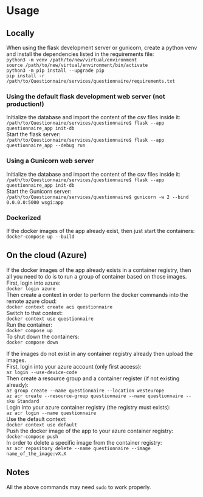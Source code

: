 # Usage
## Locally
When using the flask development server or gunicorn, create a python venv and install the dependencies listed in the requirements file:  
`python3 -m venv /path/to/new/virtual/environment`  
`source /path/to/new/virtual/environment/bin/activate`  
`python3 -m pip install --upgrade pip`  
`pip install -r /path/to/Questionnaire/services/questionnaire/requirements.txt`  
### Using the default flask development web server (not production!)
Initialize the database and import the content of the csv files inside it:  
`/path/to/Questionnaire/services/questionnaire$ flask --app questionnaire_app init-db`  
Start the flask server:  
`/path/to/Questionnaire/services/questionnaire$ flask --app questionnaire_app --debug run`  
  
### Using a Gunicorn web server
Initialize the database and import the content of the csv files inside it:  
`/path/to/Questionnaire/services/questionnaire$ flask --app questionnaire_app init-db`  
Start the Gunicorn server:  
`/path/to/Questionnaire/services/questionnaire$ gunicorn -w 2 --bind 0.0.0.0:5000 wsgi:app`  
  
### Dockerized
If the docker images of the app already exist, then just start the containers:  
`docker-compose up --build`   

## On the cloud (Azure)
If the docker images of the app already exists in a container registry, then all you need to do is to run a group of container based on those images.  
First, login into azure:  
`docker login azure`  
Then create a context in order to perform the docker commands into the remote azure cloud:  
`docker context create aci questionnaire`  
Switch to that context:  
`docker context use questionnaire`  
Run the container:  
`docker compose up`  
To shut down the containers:  
`docker compose down`  
  
If the images do not exist in any container registry already then upload the images.  
First, login into your azure account (only first access):  
`az login --use-device-code`  
Then create a resource group and a container register (if not existing already):  
`az group create --name questionnaire --location westeurope`  
`az acr create --resource-group questionnaire --name questionnaire --sku Standard`  
Login into your azure container registry (the registry must exists):  
`az acr login --name questionnaire`  
Use the default context:  
`docker context use default`  
Push the docker image of the app to your azure container registry:  
`docker-compose push`  
In order to delete a specific image from the container registry:  
`az acr repository delete --name questionnaire --image name_of_the_image:vX.X`  

## Notes
All the above commands may need `sudo` to work properly.